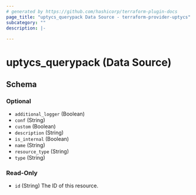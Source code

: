 ```yaml
---
# generated by https://github.com/hashicorp/terraform-plugin-docs
page_title: "uptycs_querypack Data Source - terraform-provider-uptycs"
subcategory: ""
description: |-
  
---
```


# uptycs_querypack (Data Source)





<!-- schema generated by tfplugindocs -->
## Schema

### Optional

- `additional_logger` (Boolean)
- `conf` (String)
- `custom` (Boolean)
- `description` (String)
- `is_internal` (Boolean)
- `name` (String)
- `resource_type` (String)
- `type` (String)

### Read-Only

- `id` (String) The ID of this resource.


